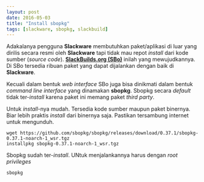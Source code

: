 ```yaml
---
layout: post
date: 2016-05-03
title: "Install sbopkg"
tags: [slackware, sbopkg, slackbuild]
---
```

Adakalanya pengguna **Slackware** membutuhkan paket/aplikasi di luar yang dirilis secara resmi oleh **Slackware** tapi tidak mau repot _install_ dari kode sumber (_source code_). [**SlackBuilds.org (SBo)**](http://slackbuilds.org) inilah yang mewujudkannya. Di SBo tersedia ribuan paket yang dapat dijalankan dengan baik di **Slackware**.

Kecuali dalam bentuk _web interface_ SBo juga bisa dinikmati dalam bentuk _command line interface_ yang dinamakan **sbopkg**. Sbopkg secara _default_ tidak ter-_install_ karena paket ini memang paket _third party_.

Untuk _install_-nya mudah. Tersedia kode sumber maupun paket binernya. Biar lebih praktis _install_ dari binernya saja. Pastikan tersambung internet untuk mengunduh.

```
wget https://github.com/sbopkg/sbopkg/releases/download/0.37.1/sbopkg-0.37.1-noarch-1_wsr.tgz
installpkg sbopkg-0.37.1-noarch-1_wsr.tgz
```

Sbopkg sudah ter-_install_. UNtuk menjalankannya harus dengan _root privileges_

```
sbopkg
```
